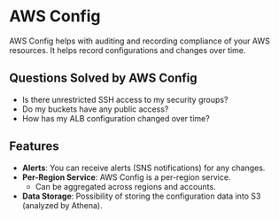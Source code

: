 # AWS Config

AWS Config helps with auditing and recording compliance of your AWS resources. It helps record configurations and changes over time.

## Questions Solved by AWS Config

- Is there unrestricted SSH access to my security groups?
- Do my buckets have any public access?
- How has my ALB configuration changed over time?

## Features

- **Alerts**: You can receive alerts (SNS notifications) for any changes.
- **Per-Region Service**: AWS Config is a per-region service.
    - Can be aggregated across regions and accounts.
- **Data Storage**: Possibility of storing the configuration data into S3 (analyzed by Athena).